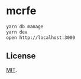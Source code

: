# mcrfe

```bash
yarn db manage
yarn dev
open http://localhost:3000
```

## License

[MIT](LICENSE.txt).
